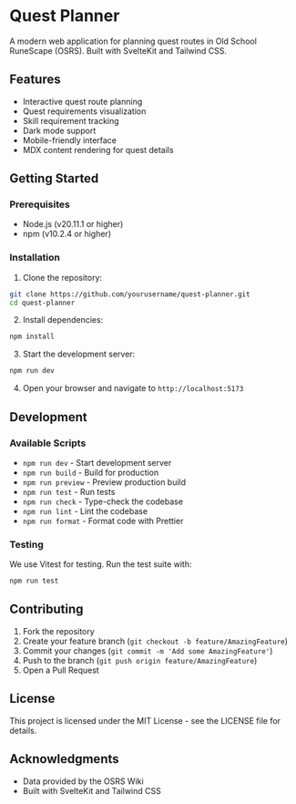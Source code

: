 # Quest Planner

A modern web application for planning quest routes in Old School RuneScape (OSRS). Built with SvelteKit and Tailwind CSS.

## Features

- Interactive quest route planning
- Quest requirements visualization
- Skill requirement tracking
- Dark mode support
- Mobile-friendly interface
- MDX content rendering for quest details

## Getting Started

### Prerequisites

- Node.js (v20.11.1 or higher)
- npm (v10.2.4 or higher)

### Installation

1. Clone the repository:
```bash
git clone https://github.com/yourusername/quest-planner.git
cd quest-planner
```

2. Install dependencies:
```bash
npm install
```

3. Start the development server:
```bash
npm run dev
```

4. Open your browser and navigate to `http://localhost:5173`

## Development

### Available Scripts

- `npm run dev` - Start development server
- `npm run build` - Build for production
- `npm run preview` - Preview production build
- `npm run test` - Run tests
- `npm run check` - Type-check the codebase
- `npm run lint` - Lint the codebase
- `npm run format` - Format code with Prettier

### Testing

We use Vitest for testing. Run the test suite with:

```bash
npm run test
```

## Contributing

1. Fork the repository
2. Create your feature branch (`git checkout -b feature/AmazingFeature`)
3. Commit your changes (`git commit -m 'Add some AmazingFeature'`)
4. Push to the branch (`git push origin feature/AmazingFeature`)
5. Open a Pull Request

## License

This project is licensed under the MIT License - see the LICENSE file for details.

## Acknowledgments

- Data provided by the OSRS Wiki
- Built with SvelteKit and Tailwind CSS
